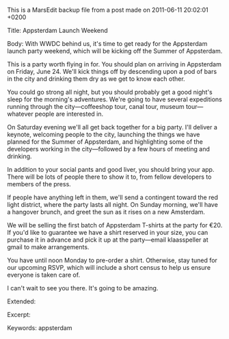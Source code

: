 This is a MarsEdit backup file from a post made on 2011-06-11 20:02:01 +0200

Title:
Appsterdam Launch Weekend

Body:
With WWDC behind us, it's time to get ready for the Appsterdam launch party weekend, which will be kicking off the Summer of Appsterdam.

This is a party worth flying in for. You should plan on arriving in Appsterdam on Friday, June 24. We'll kick things off by descending upon a pod of bars in the city and drinking them dry as we get to know each other.

You could go strong all night, but you should probably get a good night's sleep for the morning's adventures. We're going to have several expeditions running through the city—coffeeshop tour, canal tour, museum tour—whatever people are interested in.

On Saturday evening we'll all get back together for a big party. I'll deliver a keynote, welcoming people to the city, launching the things we have planned for the Summer of Appsterdam, and highlighting some of the developers working in the city—followed by a few hours of meeting and drinking.

In addition to your social pants and good liver, you should bring your app. There will be lots of people there to show it to, from fellow developers to members of the press.

If people have anything left in them, we'll send a contingent toward the red light district, where the party lasts all night. On Sunday morning, we'll have a hangover brunch, and greet the sun as it rises on a new Amsterdam.

We will be selling the first batch of Appsterdam T-shirts at the party for €20. If you'd like to guarantee we have a shirt reserved in your size, you can purchase it in advance and pick it up at the party—email klaasspeller at gmail to make arrangements.

You have until noon Monday to pre-order a shirt. Otherwise, stay tuned for our upcoming RSVP, which will include a short census to help us ensure everyone is taken care of.

I can't wait to see you there. It's going to be amazing.

Extended:


Excerpt:


Keywords:
appsterdam